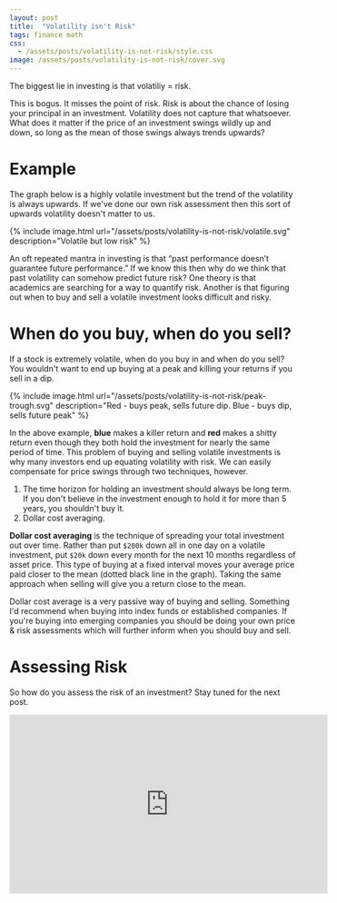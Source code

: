 ```yaml
---
layout: post
title:  "Volatility isn't Risk"
tags: finance math
css:
  - /assets/posts/volatility-is-not-risk/style.css
image: /assets/posts/volatility-is-not-risk/cover.svg
---
```


The biggest lie in investing is that volatiliy = risk.

This is bogus. It misses the point of risk. Risk is about the chance of losing your principal in an investment. Volatility does not capture that whatsoever. What does it matter if the price of an investment swings wildly up and down, so long as the mean of those swings always trends upwards?

# Example

The graph below is a highly volatile investment but the trend of the volatility is always upwards. If we've done our own risk assessment then this sort of upwards volatility doesn't matter to us.

{% include image.html url="/assets/posts/volatility-is-not-risk/volatile.svg" description="Volatile but low risk" %}

An oft repeated mantra in investing is that “past performance doesn’t guarantee future performance.” If we know this then why do we think that past volatility can somehow predict future risk? One theory is that academics are searching for a way to quantify risk. Another is that figuring out when to buy and sell a volatile investment looks difficult and risky.

# When do you buy, when do you sell?

If a stock is extremely volatile, when do you buy in and when do you sell? You wouldn't want to end up buying at a peak and killing your returns if you sell in a dip.

{% include image.html url="/assets/posts/volatility-is-not-risk/peak-trough.svg" description="Red - buys peak, sells future dip. Blue - buys dip, sells future peak" %}

In the above example, **<span class="blue">blue</span>** makes a killer return and **<span class="red">red</span>** makes a shitty return even though they both hold the investment for nearly the same period of time. This problem of buying and selling volatile investments is why many investors end up equating volatility with risk. We can easily compensate for price swings through two techniques, however.

1. The time horizon for holding an investment should always be long term. If you don't believe in the investment enough to hold it for more than 5 years, you shouldn't buy it.
2. Dollar cost averaging.

**Dollar cost averaging** is the technique of spreading your total investment out over time. Rather than put `$200k` down all in one day on a volatile investment, put `$20k` down every month for the next 10 months regardless of asset price. This type of buying at a fixed interval moves your average price paid closer to the mean (dotted black line in the graph). Taking the same approach when selling will give you a return close to the mean.

Dollar cost average is a very passive way of buying and selling. Something I'd recommend when buying into index funds or established companies. If you're buying into emerging companies you should be doing your own price & risk assessments which will further inform when you should buy and sell.

# Assessing Risk

So how do you assess the risk of an investment? Stay tuned for the next post.

<center><iframe width="560" height="315" src="https://www.youtube.com/embed/KmQk4zkrdzU" frameborder="0" allow="accelerometer; autoplay; clipboard-write; encrypted-media; gyroscope; picture-in-picture" allowfullscreen></iframe><center>
